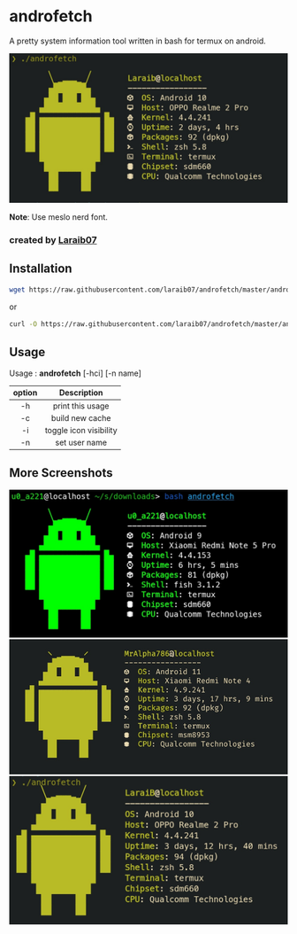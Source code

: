 # androfetch
 A pretty system information tool written in bash for termux on android.

![preview1](screenshots/s1.png)

**Note**: Use meslo nerd font.
 

### created by [Laraib07](https://github.com/laraib07)

## Installation

```bash
wget https://raw.githubusercontent.com/laraib07/androfetch/master/androfetch && chmod u+x androfetch && mv androfetch $PREFIX/bin/
```

or

```bash
curl -O https://raw.githubusercontent.com/laraib07/androfetch/master/androfetch && chmod u+x androfetch && mv androfetch $PREFIX/bin/
``` 

## Usage

Usage : **androfetch**  [-hci] [-n name]

option |   Description
:-----:|:---------------------------:
  -h   |     print this usage
  -c   |     build new cache
  -i   |     toggle icon visibility
  -n   |     set user name

## More Screenshots

![preview2](screenshots/s2.png)
![preview3](screenshots/s3.png)
![preview4](screenshots/s4.png)
